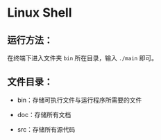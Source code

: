 # Linux Shell

## 运行方法：

在终端下进入文件夹 `bin` 所在目录，输入 `./main` 即可。

## 文件目录：

- bin：存储可执行文件与运行程序所需要的文件

- doc：存储所有文档

- src：存储所有源代码
